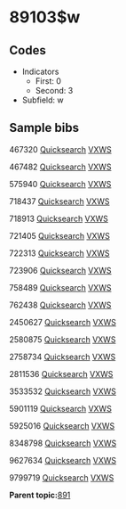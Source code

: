 # 89103$w

## Codes

-   Indicators
    -   First: 0
    -   Second: 3
-   Subfield: w

## Sample bibs

467320 [Quicksearch](https://search.library.yale.edu/catalog/467320) [VXWS](http://prodorbis.library.yale.edu:7014/vxws/GetHoldingsService?bibId=467320)

467482 [Quicksearch](https://search.library.yale.edu/catalog/467482) [VXWS](http://prodorbis.library.yale.edu:7014/vxws/GetHoldingsService?bibId=467482)

575940 [Quicksearch](https://search.library.yale.edu/catalog/575940) [VXWS](http://prodorbis.library.yale.edu:7014/vxws/GetHoldingsService?bibId=575940)

718437 [Quicksearch](https://search.library.yale.edu/catalog/718437) [VXWS](http://prodorbis.library.yale.edu:7014/vxws/GetHoldingsService?bibId=718437)

718913 [Quicksearch](https://search.library.yale.edu/catalog/718913) [VXWS](http://prodorbis.library.yale.edu:7014/vxws/GetHoldingsService?bibId=718913)

721405 [Quicksearch](https://search.library.yale.edu/catalog/721405) [VXWS](http://prodorbis.library.yale.edu:7014/vxws/GetHoldingsService?bibId=721405)

722313 [Quicksearch](https://search.library.yale.edu/catalog/722313) [VXWS](http://prodorbis.library.yale.edu:7014/vxws/GetHoldingsService?bibId=722313)

723906 [Quicksearch](https://search.library.yale.edu/catalog/723906) [VXWS](http://prodorbis.library.yale.edu:7014/vxws/GetHoldingsService?bibId=723906)

758489 [Quicksearch](https://search.library.yale.edu/catalog/758489) [VXWS](http://prodorbis.library.yale.edu:7014/vxws/GetHoldingsService?bibId=758489)

762438 [Quicksearch](https://search.library.yale.edu/catalog/762438) [VXWS](http://prodorbis.library.yale.edu:7014/vxws/GetHoldingsService?bibId=762438)

2450627 [Quicksearch](https://search.library.yale.edu/catalog/2450627) [VXWS](http://prodorbis.library.yale.edu:7014/vxws/GetHoldingsService?bibId=2450627)

2580875 [Quicksearch](https://search.library.yale.edu/catalog/2580875) [VXWS](http://prodorbis.library.yale.edu:7014/vxws/GetHoldingsService?bibId=2580875)

2758734 [Quicksearch](https://search.library.yale.edu/catalog/2758734) [VXWS](http://prodorbis.library.yale.edu:7014/vxws/GetHoldingsService?bibId=2758734)

2811536 [Quicksearch](https://search.library.yale.edu/catalog/2811536) [VXWS](http://prodorbis.library.yale.edu:7014/vxws/GetHoldingsService?bibId=2811536)

3533532 [Quicksearch](https://search.library.yale.edu/catalog/3533532) [VXWS](http://prodorbis.library.yale.edu:7014/vxws/GetHoldingsService?bibId=3533532)

5901119 [Quicksearch](https://search.library.yale.edu/catalog/5901119) [VXWS](http://prodorbis.library.yale.edu:7014/vxws/GetHoldingsService?bibId=5901119)

5925016 [Quicksearch](https://search.library.yale.edu/catalog/5925016) [VXWS](http://prodorbis.library.yale.edu:7014/vxws/GetHoldingsService?bibId=5925016)

8348798 [Quicksearch](https://search.library.yale.edu/catalog/8348798) [VXWS](http://prodorbis.library.yale.edu:7014/vxws/GetHoldingsService?bibId=8348798)

9627634 [Quicksearch](https://search.library.yale.edu/catalog/9627634) [VXWS](http://prodorbis.library.yale.edu:7014/vxws/GetHoldingsService?bibId=9627634)

9799719 [Quicksearch](https://search.library.yale.edu/catalog/9799719) [VXWS](http://prodorbis.library.yale.edu:7014/vxws/GetHoldingsService?bibId=9799719)

**Parent topic:**[891](../../tags/891/891.md)

